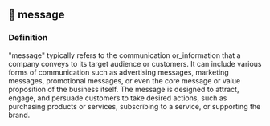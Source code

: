 

## 📣 message

### Definition 
"message" typically refers to the communication or_information that a company conveys to its target audience or customers. It can include various forms of communication such as advertising messages, marketing messages, promotional messages, or even the core message or value proposition of the business itself. The message is designed to attract, engage, and persuade customers to take desired actions, such as purchasing products or services, subscribing to a service, or supporting the brand.


